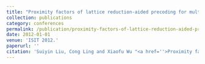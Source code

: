 ```yaml
---
title: "Proximity factors of lattice reduction-aided precoding for multiantenna broadcast"
collection: publications
category: conferences
permalink: /publication/proximity-factors-of-lattice-reduction-aided-precoding-for-multiantenna-broadcast
date: 2012-01-01
venue: 'ISIT 2012.'
paperurl: ''
citation: 'Suiyin Liu, Cong Ling and Xiaofu Wu "<a href=''>Proximity factors of lattice reduction-aided precoding for multiantenna broadcast</a>", ISIT 2012.'
---
```

